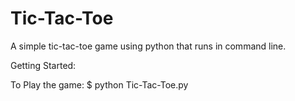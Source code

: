 # Tic-Tac-Toe
A simple tic-tac-toe game using python that runs in command line.

Getting Started:

To Play the game:
  $ python Tic-Tac-Toe.py
